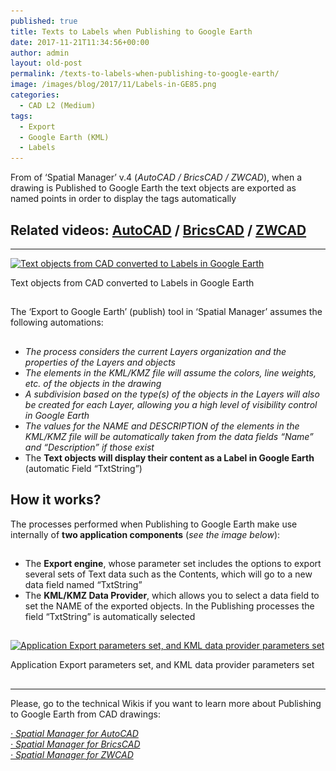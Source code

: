 ```yaml
---
published: true
title: Texts to Labels when Publishing to Google Earth
date: 2017-11-21T11:34:56+00:00
author: admin
layout: old-post
permalink: /texts-to-labels-when-publishing-to-google-earth/
image: /images/blog/2017/11/Labels-in-GE85.png
categories:
  - CAD L2 (Medium)
tags:
  - Export
  - Google Earth (KML)
  - Labels
---
```

<p>
  From of &#8216;Spatial Manager&#8217; v.4 (<em>AutoCAD / BricsCAD / ZWCAD</em>), when a drawing is Published to Google Earth the text objects are exported as named points in order to display the tags automatically<!--more-->
</p>

<h2>
  Related videos: <span><a href="https://youtu.be/JDOB5BMRU7A?rel=0" target="_blank" rel="nofollow">AutoCAD</a></span> / <span><a href="https://youtu.be/oCM2gWvwcGY?rel=0" target="_blank" rel="nofollow">BricsCAD</a></span> / <span><a href="https://youtu.be/kys90XIqxHE?rel=0" target="_blank" rel="nofollow">ZWCAD</a></span>
</h2>

* * *

<div>
  <a href="/images/blog/2017/11/Spatial-Manager-Texts-to-Labels-when-Publishing-to-Google-Earth.png" target="_blank" rel="nofollow"><img src="/images/blog/2017/11/Spatial-Manager-Texts-to-Labels-when-Publishing-to-Google-Earth-1024x530.png" alt="Text objects from CAD converted to Labels in Google Earth" width="625" height="323" srcset="/images/blog/2017/11/Spatial-Manager-Texts-to-Labels-when-Publishing-to-Google-Earth-1024x530.png 1024w, /images/blog/2017/11/Spatial-Manager-Texts-to-Labels-when-Publishing-to-Google-Earth-300x155.png 300w, /images/blog/2017/11/Spatial-Manager-Texts-to-Labels-when-Publishing-to-Google-Earth-768x398.png 768w, /images/blog/2017/11/Spatial-Manager-Texts-to-Labels-when-Publishing-to-Google-Earth-624x323.png 624w, /images/blog/2017/11/Spatial-Manager-Texts-to-Labels-when-Publishing-to-Google-Earth.png 1280w" sizes="(max-width: 625px) 100vw, 625px" /></a>
  
  <p>
    Text objects from CAD converted to Labels in Google Earth
  </p>
</div>

<h2>
</h2>

The &#8216;Export to Google Earth&#8217; (publish) tool in &#8216;Spatial Manager&#8217; assumes the following automations:

## 

  * _The process considers the current Layers organization and the properties of the Layers and objects_
  * _The elements in the KML/KMZ file will assume the colors, line weights, etc. of the objects in the drawing_
  * _A subdivision based on the type(s) of the objects in the Layers will also be created for each Layer, allowing you a high level of visibility control in Google Earth_
  * _The values for the NAME and DESCRIPTION of the elements in the KML/KMZ file will be automatically taken from the data fields &#8220;Name&#8221; and &#8220;Description&#8221; if those exist_
  * The **Text objects will display their content as a Label in Google Earth** (automatic Field &#8220;TxtString&#8221;)

## How it works?

The processes performed when Publishing to Google Earth make use internally of **two application components** (_see the image below_):

## 

  * The **Export engine**, whose parameter set includes the options to export several sets of Text data such as the Contents, which will go to a new data field named &#8220;TxtString&#8221;
  * The **KML/KMZ Data Provider**, which allows you to select a data field to set the NAME of the exported objects. In the Publishing processes the field &#8220;TxtString&#8221; is automatically selected

## 

<div>
  <a href="/images/blog/2017/11/Export-KML-Parameters.png" target="_blank" rel="nofollow"><img src="/images/blog/2017/11/Export-KML-Parameters.png" alt="Application Export parameters set, and KML data provider parameters set" width="782" height="643" srcset="/images/blog/2017/11/Export-KML-Parameters.png 782w, /images/blog/2017/11/Export-KML-Parameters-300x247.png 300w, /images/blog/2017/11/Export-KML-Parameters-768x631.png 768w, /images/blog/2017/11/Export-KML-Parameters-624x513.png 624w" sizes="(max-width: 782px) 100vw, 782px" /></a>
  
  <p>
    Application Export parameters set, and KML data provider parameters set
  </p>
</div>

<h2>
</h2>

* * *

<p>
  Please, go to the technical Wikis if you want to learn more about Publishing to Google Earth from CAD drawings:
</p>

<p>
  <em><a href="http://wiki.spatialmanager.com/index.php/Spatial_Manager%E2%84%A2_for_AutoCAD_-_FAQs:_Export_(%22Professional%22_edition_only)#Can_I_quickly_Export_the_current_drawing_status_.28Publish.29_to_Google_Earth_.28.22Standard.22_and_.22Professional.22_editions.29" target="_blank" rel="nofollow">· Spatial Manager for AutoCAD</a></em><br /> <a href="http://wiki.spatialmanager.com/index.php/Spatial_Manager%E2%84%A2_for_BricsCAD_-_FAQs:_Export_(%22Professional%22_edition_only)#Can_I_quickly_Export_the_current_drawing_status_.28Publish.29_to_Google_Earth_.28.22Standard.22_and_.22Professional.22_editions.29" target="_blank" rel="nofollow"><em>· Spatial Manager for BricsCAD<br /> </em></a><em><a href="http://wiki.spatialmanager.com/index.php/Spatial_Manager%E2%84%A2_for_ZWCAD_-_FAQs:_Export_(%22Professional%22_edition_only)#Can_I_quickly_Export_the_current_drawing_status_.28Publish.29_to_Google_Earth_.28.22Standard.22_and_.22Professional.22_editions.29" target="_blank" rel="nofollow">· Spatial Manager for ZWCAD</a></em>
</p>